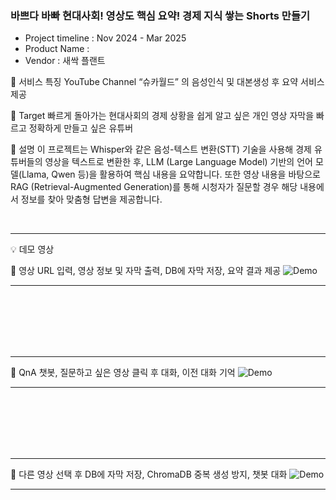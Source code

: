 ### 바쁘다 바빠 현대사회! 영상도 핵심 요약! 경제 지식 쌓는 Shorts 만들기

- Project timeline : Nov 2024 - Mar 2025
- Product Name : 
- Vendor : 새싹 플랜트

📕 서비스 특징 
YouTube Channel “슈카월드” 의 음성인식 및 대본생성 후 요약 서비스 제공

 
📕 Target 
빠르게 돌아가는 현대사회의 경제 상황을 쉽게 알고 싶은 개인
영상 자막을 빠르고 정확하게 만들고 싶은 유튜버


📕 설명
이 프로젝트는 Whisper와 같은 음성-텍스트 변환(STT) 기술을 사용해 경제 유튜버들의 영상을 텍스트로 변환한 후, LLM (Large Language Model) 기반의 언어 모델(Llama, Qwen 등)을 활용하여 핵심 내용을 요약합니다. 또한 영상 내용을 바탕으로 RAG (Retrieval-Augmented Generation)를 통해 시청자가 질문할 경우 해당 내용에서 정보를 찾아 맞춤형 답변을 제공합니다.

<br>

---
💡 데모 영상

🔹 영상 URL 입력, 영상 정보 및 자막 출력, DB에 자막 저장, 요약 결과 제공
![Demo](https://github.com/Han1236/plant_team_project/raw/feature/chat_memory/demo/데모영상_1.gif)

---
<br><br><br><br><br>

---
🔹 QnA 챗봇, 질문하고 싶은 영상 클릭 후 대화, 이전 대화 기억
![Demo](https://github.com/Han1236/plant_team_project/raw/feature/chat_memory/demo/데모영상_2.gif)

---
<br><br><br><br><br>

---
🔹 다른 영상 선택 후 DB에 자막 저장, ChromaDB 중복 생성 방지, 챗봇 대화
![Demo](https://github.com/Han1236/plant_team_project/raw/feature/chat_memory/demo/데모영상_3.gif)

---
